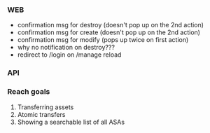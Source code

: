 ### WEB

- confirmation msg for destroy (doesn't pop up on the 2nd action)
- confirmation msg for create (doesn't pop up on the 2nd action)
- confirmation msg for modify (pops up twice on first action)
- why no notification on destroy???
- redirect to /login on /manage reload

### API

### Reach goals

1. Transferring assets
2. Atomic transfers
3. Showing a searchable list of all ASAs
